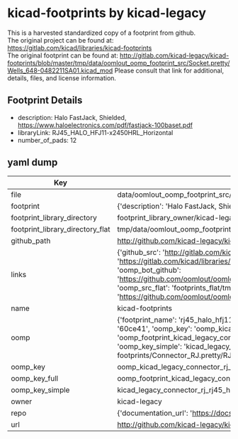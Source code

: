# kicad-footprints by kicad-legacy  
This is a harvested standardized copy of a footprint from github.  
The original project can be found at:  
https://gitlab.com/kicad/libraries/kicad-footprints  
The original footprint can be found at:
http://gitlab.com/kicad-legacy/kicad-footprints/blob/master/tmp/data/oomlout_oomp_footprint_src/Socket.pretty/Wells_648-0482211SA01.kicad_mod
Please consult that link for additional, details, files, and license information.  
## Footprint Details
* description: Halo FastJack, Shielded, https://www.haloelectronics.com/pdf/fastjack-100baset.pdf  
* libraryLink: RJ45_HALO_HFJ11-x2450HRL_Horizontal  
* number_of_pads: 12  
## yaml dump  
| Key | Value |  
| --- | --- |  
| file | data/oomlout_oomp_footprint_src/kicad-footprints/Connector_RJ.pretty/RJ45_HALO_HFJ11-x2450HRL_Horizontal.kicad_mod |  
| footprint | {'description': 'Halo FastJack, Shielded, https://www.haloelectronics.com/pdf/fastjack-100baset.pdf', 'libraryLink': 'RJ45_HALO_HFJ11-x2450HRL_Horizontal', 'number_of_pads': 12} |  
| footprint_library_directory | footprint_library_owner/kicad-legacy_kicad-footprints |  
| footprint_library_directory_flat | tmp/data/oomlout_oomp_footprint_src/footprints_flat/kicad_legacy_connector_rj_rj45_halo_hfj11_x2450hrl_horizontal/working |  
| github_path | http://github.com/kicad-legacy/kicad-footprints/blob/master/tmp/data/oomlout_oomp_footprint_src/Connector_RJ.pretty/RJ45_HALO_HFJ11-x2450HRL_Horizontal.kicad_mod |  
| links | {'github_src': 'http://gitlab.com/kicad-legacy/kicad-footprints/blob/master/tmp/data/oomlout_oomp_footprint_src/Socket.pretty/Wells_648-0482211SA01.kicad_mod', 'github_src_repo': 'https://gitlab.com/kicad/libraries/kicad-footprints', 'oomp_bot': 'tmp/data/oomlout_oomp_footprint_src/footprints/kicad_legacy_connector_rj_rj45_halo_hfj11_x2450hrl_horizontal/working', 'oomp_bot_github': 'https://github.com/oomlout/oomlout_oomp_footprint_bot/tree/main/tmp/data/oomlout_oomp_footprint_src/footprints/kicad_legacy_connector_rj_rj45_halo_hfj11_x2450hrl_horizontal/working', 'oomp_src_flat': 'footprints_flat/tmp/data/oomlout_oomp_footprint_src/footprints_flat/kicad_legacy_connector_rj_rj45_halo_hfj11_x2450hrl_horizontal/working', 'oomp_src_flat_github': 'https://github.com/oomlout/oomlout_oomp_footprint_src/tree/main/tmp/data/oomlout_oomp_footprint_src/footprints_flat/kicad_legacy_connector_rj_rj45_halo_hfj11_x2450hrl_horizontal/working'} |  
| name | kicad-footprints |  
| oomp | {'footprint_name': 'rj45_halo_hfj11_x2450hrl_horizontal', 'library_name': 'connector_rj', 'md5': '60ce416a79d0a6f565c35870b827f3a5', 'md5_10': '60ce416a79', 'md5_5': '60ce4', 'md5_6': '60ce41', 'oomp_key': 'oomp_kicad_legacy_connector_rj_rj45_halo_hfj11_x2450hrl_horizontal', 'oomp_key_extra': 'oomp_footprint_kicad_legacy_connector_rj_rj45_halo_hfj11_x2450hrl_horizontal', 'oomp_key_full': 'oomp_footprint_kicad_legacy_connector_rj_rj45_halo_hfj11_x2450hrl_horizontal_60ce41', 'oomp_key_simple': 'kicad_legacy_connector_rj_rj45_halo_hfj11_x2450hrl_horizontal', 'original_filename': 'data/oomlout_oomp_footprint_src/kicad-footprints/Connector_RJ.pretty/RJ45_HALO_HFJ11-x2450HRL_Horizontal.kicad_mod', 'owner_name': 'kicad_legacy'} |  
| oomp_key | oomp_kicad_legacy_connector_rj_rj45_halo_hfj11_x2450hrl_horizontal |  
| oomp_key_full | oomp_footprint_kicad_legacy_connector_rj_rj45_halo_hfj11_x2450hrl_horizontal |  
| oomp_key_simple | kicad_legacy_connector_rj_rj45_halo_hfj11_x2450hrl_horizontal |  
| owner | kicad-legacy |  
| repo | {'documentation_url': 'https://docs.github.com/rest/repos/repos#get-a-repository', 'message': 'Not Found'} |  
| url | http://github.com/kicad-legacy/kicad-footprints |  

